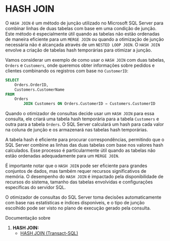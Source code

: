 # HASH JOIN

O `HASH JOIN` é um método de junção utilizado no Microsoft SQL Server para combinar linhas de duas tabelas com base em uma condição de junção. Este método é especialmente útil quando as tabelas não estão ordenadas de maneira eficiente para um `MERGE JOIN` ou quando a otimização de junção necessária não é alcançada através de um `NESTED LOOP JOIN`. O `HASH JOIN` envolve a criação de tabelas hash temporárias para otimizar a junção.

Vamos considerar um exemplo de como usar o `HASH JOIN` com duas tabelas, `Orders` e `Customers`, onde queremos obter informações sobre pedidos e clientes combinando os registros com base no `CustomerID`:

```sql
SELECT 
    Orders.OrderID, 
    Customers.CustomerName
FROM 
    Orders
        JOIN Customers ON Orders.CustomerID = Customers.CustomerID
```

Quando o otimizador de consultas decide usar um `HASH JOIN` para essa consulta, ele criará uma tabela hash temporária para a tabela `Customers` e outra para a tabela `Orders`. O SQL Server calculará um hash para cada valor na coluna de junção e os armazenará nas tabelas hash temporárias.

A tabela hash é eficiente para procurar correspondências, permitindo que o SQL Server combine as linhas das duas tabelas com base nos valores hash calculados. Esse processo é particularmente útil quando as tabelas não estão ordenadas adequadamente para um `MERGE JOIN`.

É importante notar que o `HASH JOIN` pode ser eficiente para grandes conjuntos de dados, mas também requer recursos significativos de memória. O desempenho do `HASH JOIN` é impactado pela disponibilidade de recursos do sistema, tamanho das tabelas envolvidas e configurações específicas do servidor SQL.

O otimizador de consultas do SQL Server toma decisões automaticamente com base nas estatísticas e índices disponíveis, e o tipo de junção escolhido pode ser visto no plano de execução gerado pela consulta.

Documentação sobre

1. **HASH JOIN:**
   - [HASH JOIN (Transact-SQL)](https://docs.microsoft.com/en-us/sql/relational-databases/performance/joins/hash-joins)